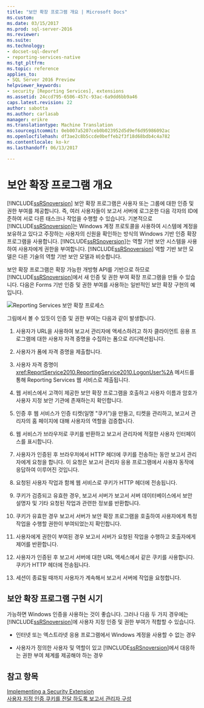 ```yaml
---
title: "보안 확장 프로그램 개요 | Microsoft Docs"
ms.custom: 
ms.date: 03/15/2017
ms.prod: sql-server-2016
ms.reviewer: 
ms.suite: 
ms.technology:
- docset-sql-devref
- reporting-services-native
ms.tgt_pltfrm: 
ms.topic: reference
applies_to:
- SQL Server 2016 Preview
helpviewer_keywords:
- security [Reporting Services], extensions
ms.assetid: 24ccd795-6506-457c-93ac-6a9dd6bb9a46
caps.latest.revision: 22
author: sabotta
ms.author: carlasab
manager: erikre
ms.translationtype: Machine Translation
ms.sourcegitcommit: 0eb007a5207ceb0b023952d5d9ef6d95986092ac
ms.openlocfilehash: df3ae2c8b5ccde0beffeb2f3f18d68bdb4c4a782
ms.contentlocale: ko-kr
ms.lasthandoff: 06/13/2017

---
```

# <a name="security-extensions-overview"></a>보안 확장 프로그램 개요
  [!INCLUDE[ssRSnoversion](../../../includes/ssrsnoversion-md.md)] 보안 확장 프로그램은 사용자 또는 그룹에 대한 인증 및 권한 부여를 제공합니다. 즉, 여러 사용자들이 보고서 서버에 로그온한 다음 각자의 ID에 준하여 서로 다른 태스크나 작업을 수행할 수 있습니다. 기본적으로 [!INCLUDE[ssRSnoversion](../../../includes/ssrsnoversion-md.md)]는 Windows 계정 프로토콜을 사용하여 시스템에 계정을 보유하고 있다고 주장하는 사용자의 신원을 확인하는 방식의 Windows 기반 인증 확장 프로그램을 사용합니다. [!INCLUDE[ssRSnoversion](../../../includes/ssrsnoversion-md.md)]는 역할 기반 보안 시스템을 사용하여 사용자에게 권한을 부여합니다. [!INCLUDE[ssRSnoversion](../../../includes/ssrsnoversion-md.md)] 역할 기반 보안 모델은 다른 기술의 역할 기반 보안 모델과 비슷합니다.  
  
 보안 확장 프로그램은 확장 가능한 개방형 API를 기반으로 하므로 [!INCLUDE[ssRSnoversion](../../../includes/ssrsnoversion-md.md)]에서 새 인증 및 권한 부여 확장 프로그램을 만들 수 있습니다. 다음은 Forms 기반 인증 및 권한 부여를 사용하는 일반적인 보안 확장 구현의 예입니다.  
  
 ![Reporting Services 보안 확장 프로세스](../../../reporting-services/extensions/security-extension/media/rosettasecurityextensionflow.gif "Reporting Services 보안 확장 프로세스")  
  
 그림에서 볼 수 있듯이 인증 및 권한 부여는 다음과 같이 발생합니다.  
  
1.  사용자가 URL을 사용하여 보고서 관리자에 액세스하려고 하자 클라이언트 응용 프로그램에 대한 사용자 자격 증명을 수집하는 폼으로 리디렉션됩니다.  
  
2.  사용자가 폼에 자격 증명을 제출합니다.  
  
3.  사용자 자격 증명이 <xref:ReportService2010.ReportingService2010.LogonUser%2A> 메서드를 통해 Reporting Services 웹 서비스로 제출됩니다.  
  
4.  웹 서비스에서 고객이 제공한 보안 확장 프로그램을 호출하고 사용자 이름과 암호가 사용자 지정 보안 기관에 존재하는지 확인합니다.  
  
5.  인증 후 웹 서비스가 인증 티켓(일명 "쿠키")을 만들고, 티켓을 관리하고, 보고서 관리자의 홈 페이지에 대해 사용자의 역할을 검증합니다.  
  
6.  웹 서비스가 브라우저로 쿠키를 반환하고 보고서 관리자에 적절한 사용자 인터페이스를 표시합니다.  
  
7.  사용자가 인증된 후 브라우저에서 HTTP 헤더에 쿠키를 전송하는 동안 보고서 관리자에게 요청을 합니다. 이 요청은 보고서 관리자 응용 프로그램에서 사용자 동작에 응답하여 이루어진 것입니다.  
  
8.  요청된 사용자 작업과 함께 웹 서비스로 쿠키가 HTTP 헤더에 전송됩니다.  
  
9. 쿠키가 검증되고 유효한 경우, 보고서 서버가 보고서 서버 데이터베이스에서 보안 설명자 및 기타 요청된 작업과 관련한 정보를 반환합니다.  
  
10. 쿠키가 유효한 경우 보고서 서버가 보안 확장 프로그램을 호출하여 사용자에게 특정 작업을 수행할 권한이 부여되었는지 확인합니다.  
  
11. 사용자에게 권한이 부여된 경우 보고서 서버가 요청된 작업을 수행하고 호출자에게 제어를 반환합니다.  
  
12. 사용자가 인증된 후 보고서 서버에 대한 URL 액세스에서 같은 쿠키를 사용합니다. 쿠키가 HTTP 헤더에 전송됩니다.  
  
13. 세션이 종료될 때까지 사용자가 계속해서 보고서 서버에 작업을 요청합니다.  
  
## <a name="when-to-implement-a-security-extension"></a>보안 확장 프로그램 구현 시기  
 가능하면 Windows 인증을 사용하는 것이 좋습니다. 그러나 다음 두 가지 경우에는 [!INCLUDE[ssRSnoversion](../../../includes/ssrsnoversion-md.md)]에 사용자 지정 인증 및 권한 부여가 적합할 수 있습니다.  
  
-   인터넷 또는 엑스트라넷 응용 프로그램에서 Windows 계정을 사용할 수 없는 경우  
  
-   사용자가 정의한 사용자 및 역할이 있고 [!INCLUDE[ssRSnoversion](../../../includes/ssrsnoversion-md.md)]에서 대응하는 권한 부여 체계를 제공해야 하는 경우  
  
## <a name="see-also"></a>참고 항목  
 [Implementing a Security Extension](../../../reporting-services/extensions/security-extension/implementing-a-security-extension.md)   
 [사용자 지정 인증 쿠키를 전달 하도록 보고서 관리자 구성](https://msdn.microsoft.com/library/ms345241(v=sql.110).aspx)  
  
  
